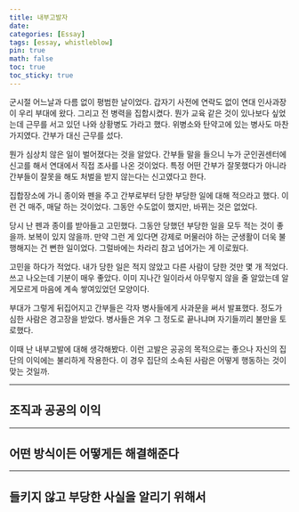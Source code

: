 ```yaml
---
title: 내부고발자
date: 
categories: [Essay]
tags: [essay, whistleblow]
pin: true
math: false
toc: true
toc_sticky: true
---
```


군시절 어느날과 다름 없이 평범한 날이었다. 갑자기 사전에 연락도 없이 연대 인사과장이 우리 부대에 왔다. 그리고 전 병력을 집합시켰다. 뭔가 교육 같은 것이 있나보다 싶었는데 근무를 서고 있던 나와 상황병도 가라고 했다. 위병소와 탄약고에 있는 병사도 마찬가지였다. 간부가 대신 근무를 섰다.

뭔가 심상치 않은 일이 벌어졌다는 것을 알았다. 간부들 말을 들으니 누가 군인권센터에 신고를 해서 연대에서 직접 조사를 나온 것이었다. 특정 어떤 간부가 잘못했다가 아니라 간부들이 잘못을 해도 처벌을 받지 않는다는 신고였다고 한다.

집합장소에 가니 종이와 펜을 주고 간부로부터 당한 부당한 일에 대해 적으라고 했다. 이런 건 매주, 매달 하는 것이었다. 그동안 수도없이 했지만, 바뀌는 것은 없었다.

당시 난 펜과 종이를 받아들고 고민했다. 그동안 당했던 부당한 일을 모두 적는 것이 좋을까. 보복이 있지 않을까. 만약 그런 게 있다면 강제로 머물러야 하는 군생활이 더욱 불행해지는 건 뻔한 일이었다. 그럴바에는 차라리 참고 넘어가는 게 이로웠다.

고민을 하다가 적었다. 내가 당한 일은 적지 않았고 다른 사람이 당한 것만 몇 개 적었다. 쓰고 나오는데 기분이 매우 좋았다. 이미 지나간 일이라서 아무렇지 않을 줄 알았는데 알게모르게 마음에 계속 쌓여있었던 모양이다.

부대가 그렇게 뒤집어지고 간부들은 각자 병사들에게 사과문을 써서 발표했다. 정도가 심한 사람은 경고장을 받았다. 병사들은 겨우 그 정도로 끝나냐며 자기들끼리 불만을 토로했다.

이때 난 내부고발에 대해 생각해봤다. 이런 고발은 공공의 목적으로는 좋으나 자신의 집단의 이익에는 불리하게 작용한다. 이 경우 집단의 소속된 사람은 어떻게 행동하는 것이 맞는 것일까.

***

## __조직과 공공의 이익__


***

## __어떤 방식이든 어떻게든 해결해준다__



***

## __들키지 않고 부당한 사실을 알리기 위해서__

